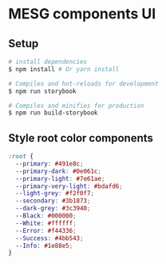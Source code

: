 # MESG components UI

## Setup

```bash
# install dependencies
$ npm install # Or yarn install

# Compiles and hot-reloads for development
$ npm run storybook

# Compiles and minifies for production
$ npm run build-storybook
```

## Style root color components

```css
:root {
  --primary: #491e8c;
  --primary-dark: #0e061c;
  --primary-light: #7e61ae;
  --primary-very-light: #bdafd6;
  --light-grey: #f2f0f7;
  --secondary: #3b1873;
  --dark-grey: #3c3940;
  --Black: #000000;
  --White: #ffffff;
  --Error: #f44336;
  --Success: #4bb543;
  --Info: #1e88e5;
}
```
